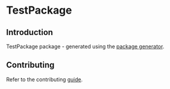 # TestPackage

## Introduction

TestPackage package - generated using the [package generator](https://github.com/Capgemini/powerapps-project-template).

## Contributing

Refer to the contributing [guide](./CONTRIBUTING.md).
